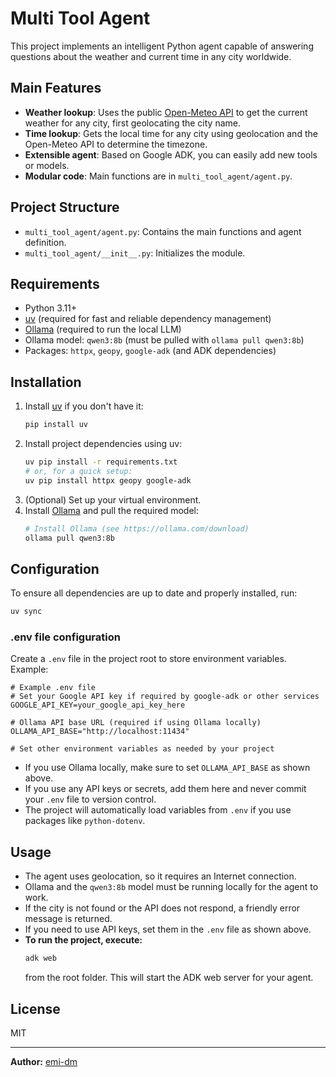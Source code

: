 # Multi Tool Agent

This project implements an intelligent Python agent capable of answering questions about the weather and current time in any city worldwide.

## Main Features
- **Weather lookup**: Uses the public [Open-Meteo API](https://open-meteo.com/) to get the current weather for any city, first geolocating the city name.
- **Time lookup**: Gets the local time for any city using geolocation and the Open-Meteo API to determine the timezone.
- **Extensible agent**: Based on Google ADK, you can easily add new tools or models.
- **Modular code**: Main functions are in `multi_tool_agent/agent.py`.

## Project Structure
- `multi_tool_agent/agent.py`: Contains the main functions and agent definition.
- `multi_tool_agent/__init__.py`: Initializes the module.

## Requirements
- Python 3.11+
- [uv](https://github.com/astral-sh/uv) (required for fast and reliable dependency management)
- [Ollama](https://ollama.com/) (required to run the local LLM)
- Ollama model: `qwen3:8b` (must be pulled with `ollama pull qwen3:8b`)
- Packages: `httpx`, `geopy`, `google-adk` (and ADK dependencies)

## Installation
1. Install [uv](https://github.com/astral-sh/uv) if you don't have it:
   ```bash
   pip install uv
   ```
2. Install project dependencies using uv:
   ```bash
   uv pip install -r requirements.txt
   # or, for a quick setup:
   uv pip install httpx geopy google-adk
   ```
3. (Optional) Set up your virtual environment.
4. Install [Ollama](https://ollama.com/) and pull the required model:
   ```bash
   # Install Ollama (see https://ollama.com/download)
   ollama pull qwen3:8b
   ```

## Configuration
To ensure all dependencies are up to date and properly installed, run:
```bash
uv sync
```

### .env file configuration
Create a `.env` file in the project root to store environment variables. Example:
```env
# Example .env file
# Set your Google API key if required by google-adk or other services
GOOGLE_API_KEY=your_google_api_key_here

# Ollama API base URL (required if using Ollama locally)
OLLAMA_API_BASE="http://localhost:11434"

# Set other environment variables as needed by your project
```
- If you use Ollama locally, make sure to set `OLLAMA_API_BASE` as shown above.
- If you use any API keys or secrets, add them here and never commit your `.env` file to version control.
- The project will automatically load variables from `.env` if you use packages like `python-dotenv`.



## Usage
- The agent uses geolocation, so it requires an Internet connection.
- Ollama and the `qwen3:8b` model must be running locally for the agent to work.
- If the city is not found or the API does not respond, a friendly error message is returned.
- If you need to use API keys, set them in the `.env` file as shown above.
- **To run the project, execute:**
  ```bash
  adk web
  ```
  from the root folder. This will start the ADK web server for your agent.

## License
MIT

---
**Author:** [emi-dm](https://emi-dm.github.io/)
